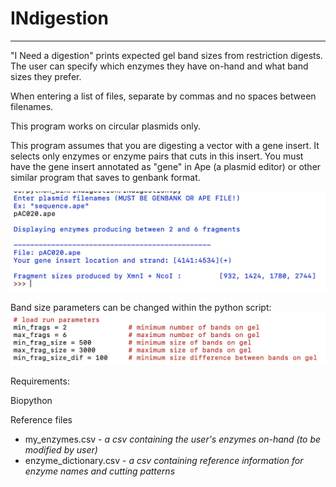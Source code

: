 # INdigestion
-------------
"I Need a digestion" prints expected gel band sizes from restriction digests. The user can specify which enzymes they have on-hand and what band sizes they prefer.

When entering a list of files, separate by commas and no spaces between filenames. 

This program works on circular plasmids only. 

This program assumes that you are digesting a vector with a gene insert. It selects only enzymes or enzyme pairs that cuts in this insert. You must have the gene insert annotated as "gene" in Ape (a plasmid editor) or other similar program that saves to genbank format. 

![indigestion_input_output.jpeg](https://raw.githubusercontent.com/amcrabtree/INdigestion/master/images/indigestion_input_output.jpeg)

Band size parameters can be changed within the python script:
![indigestion_script.jpeg](https://raw.githubusercontent.com/amcrabtree/INdigestion/master/images/indigestion_script.jpeg)

Requirements:

 Biopython
 
 Reference files
   * my_enzymes.csv - <i>a csv containing the user's enzymes on-hand (to be modified by user)</i>
   * enzyme_dictionary.csv - <i>a csv containing reference information for enzyme names and cutting patterns</i>
